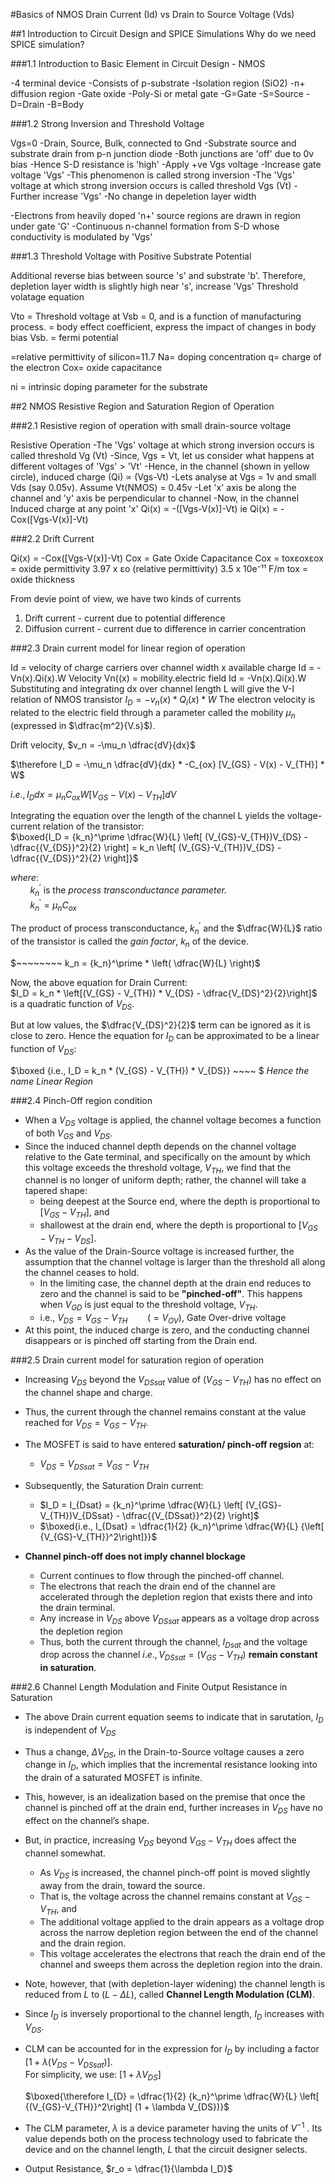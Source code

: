 #Basics of NMOS Drain Current (Id) vs Drain to Source Voltage (Vds)

##1 Introduction to Circuit Design and SPICE Simulations
Why do we need SPICE simulation?

###1.1 Introduction to Basic Element in Circuit Design - NMOS

-4 terminal device
-Consists of p-substrate
-Isolation region (SiO2)
-n+ diffusion region
-Gate oxide
-Poly-Si or metal gate
-G=Gate
-S=Source
-D=Drain
-B=Body

###1.2 Strong Inversion and Threshold Voltage

Vgs=0
-Drain, Source, Bulk, connected to Gnd
-Substrate source and substrate drain from p-n junction diode
-Both junctions are 'off' due to 0v bias 
-Hence S-D resistance is 'high'
-Apply +ve Vgs voltage
-Increase gate voltage 'Vgs'
-This phenomenon is called strong inversion
-The 'Vgs' voltage at which strong inversion occurs is called threshold Vgs (Vt)
-Further increase 'Vgs'
-No change in depeletion layer width


-Electrons from heavily doped 'n+' source regions are drawn in region under gate 'G'
-Continuous n-channel formation from S-D whose conductivity is modulated by 'Vgs'

###1.3 Threshold Voltage with Positive Substrate Potential

Additional reverse bias between source 's' and substrate 'b'. Therefore, depletion layer width is slightly high near 's', increase 'Vgs'
Threshold volatage equation 

Vto = Threshold voltage at Vsb = 0, and is a function of manufacturing process.
= body effect coefficient, express the impact of changes in body bias Vsb.
= fermi potential

=relative permittivity of silicon=11.7
Na= doping concentration
q= charge of the electron
Cox= oxide capacitance

ni = intrinsic doping parameter for the substrate

##2 NMOS Resistive Region and Saturation Region of Operation

###2.1 Resistive region of operation with small drain-source voltage

Resistive Operation
-The 'Vgs' voltage at which strong inversion occurs is called threshold Vg (Vt)
-Since, Vgs = Vt, let us consider what happens at different voltages of 'Vgs' > 'Vt'
-Hence, in the channel (shown in yellow circle), induced charge (Qi) ∝ (Vgs-Vt)
-Lets analyse at Vgs = 1v and small Vds (say 0.05v). Assume Vt(NMOS) = 0.45v
-Let 'x' axis be along the channel and 'y' axis be perpendicular to channel
-Now, in the channel Induced charge at any point 'x' 
Qi(x) ∝ -([Vgs-V(x)]-Vt)
ie Qi(x) = -Cox([Vgs-V(x)]-Vt)

###2.2 Drift Current

Qi(x) = -Cox([Vgs-V(x)]-Vt)
Cox = Gate Oxide Capacitance
Cox ​= tox​εox​​
​εox​​ = oxide permittivity
      3.97 x ​εo (relative permittivity)
      3.5 x 10e⁻¹¹ F/m
tox = oxide thickness

From devie point of view, we have two kinds of currents
1) Drift current - current due to potential difference
2) Diffusion current - current due to difference in carrier concentration

###2.3 Drain current model for linear region of operation

Id = velocity of charge carriers over channel width x available charge
Id = -Vn(x).Qi(x).W
Velocity Vn((x) = mobility.electric field
Id = -Vn(x).Qi(x).W
Substituting and integrating dx over channel length L will give the V-I relation of NMOS transistor
$I_D = -v_n(x) * Q_i(x) * W$
The electron velocity is related to the electric field through a parameter called the mobility $\mu_n$ (expressed in $\dfrac{m^2}{V.s}$).  

Drift velocity, $v_n = -\mu_n \dfrac{dV}{dx}$

$\therefore I_D = -\mu_n \dfrac{dV}{dx} * -C_{ox} [V_{GS} - V(x) - V_{TH}] * W$  

$i.e., I_D dx = \mu_n C_{ox} W [V_{GS} - V(x) -V_{TH}] dV$

Integrating the equation over the length of the channel L yields the voltage-current relation of the transistor:  
$\boxed{I_D = {k_n}^\prime \dfrac{W}{L} \left[ (V_{GS}-V_{TH})V_{DS} - \dfrac{{V_{DS}}^2}{2} \right]
     = k_n \left[ (V_{GS}-V_{TH})V_{DS} - \dfrac{{V_{DS}}^2}{2} \right]}$

$where:$  
$~~~~~~~~ {k_n}^\prime$ is the _process transconductance parameter._  
$~~~~~~~~ {k_n}^\prime = \mu_nC_{ox}$

The product of process transconductance, ${k_n}^\prime$ and the $\dfrac{W}{L}$ ratio of the transistor is called the _gain factor_, $k_n$ of the device.

$~~~~~~~~ k_n = {k_n}^\prime * \left( \dfrac{W}{L} \right)$

Now, the above equation for Drain Current:  
$I_D = k_n * \left[(V_{GS} - V_{TH}) * V_{DS} - \dfrac{V_{DS}^2}{2}\right]$
is a quadratic function of $V_{DS}$.  

But at low values, the $\dfrac{V_{DS}^2}{2}$ term can be ignored as it is close to zero. Hence the equation for $I_D$ can be approximated to be a linear function of $V_{DS}$:  

$\boxed {i.e., I_D = k_n * (V_{GS} - V_{TH}) * V_{DS}} ~~~~ $
_Hence the name Linear Region_

###2.4 Pinch-Off region condition

 - When a $V_{DS}$ voltage is applied, the channel voltage becomes a function of both $V_{GS}$ and $V_{DS}$.
  - Since the induced channel depth depends on the channel voltage relative to the Gate terminal, and specifically on the amount by which this voltage exceeds the threshold voltage, $V_{TH}$, we find that the channel is no longer of uniform depth; rather, the channel will take a tapered shape:
    - being deepest at the Source end, where the depth is proportional to $[V_{GS}-V_{TH}]$, and
    - shallowest at the drain end, where the depth is proportional to $[V_{GS}-V_{TH}-V_{DS}]$.
 - As the value of the Drain-Source voltage is increased further, the assumption that the channel voltage is larger than the threshold all along the channel ceases to hold.
    - In the limiting case, the channel depth at the drain end reduces to zero and the channel is said to be **"pinched-off"**. This happens when $V_{GD}$ is just equal to the threshold voltage, $V_{TH}$.
    - i.e., $V_{DS}= V_{GS}-V_{TH} ~~~~~~~~ (=V_{OV})$, Gate Over-drive voltage
  - At this point, the induced charge is zero, and the conducting channel disappears or is pinched off starting from the Drain end.

###2.5 Drain current model for saturation region of operation

 - Increasing $V_{DS}$ beyond the $V_{DSsat}$ value of ($V_{GS}-V_{TH}$) has no effect on the channel shape and charge.
  - Thus, the current through the channel remains constant at the value reached for $V_{DS}= V_{GS}-V_{TH}$.
  - The MOSFET is said to have entered **saturation/ pinch-off regsion** at:
    - $V_{DS} = V_{DSsat} = V_{GS}-V_{TH}$
  - Subsequently, the Saturation Drain current:
    - $I_D = I_{Dsat} = {k_n}^\prime \dfrac{W}{L} \left[ (V_{GS}-V_{TH})V_{DSsat} - \dfrac{{V_{DSsat}}^2}{2} \right]$
    - $\boxed{i.e., I_{Dsat} = \dfrac{1}{2} {k_n}^\prime \dfrac{W}{L} {\left[ {V_{GS}-V_{TH}}^2\right]}}$
  

  - **Channel pinch-off does not imply channel blockage**
    - Current continues to flow through the pinched-off channel.
    - The electrons that reach the drain end of the channel are accelerated through the depletion region that exists there and into the drain terminal.
    - Any increase in $V_{DS}$ above $V_{DSsat}$ appears as a voltage drop across the depletion region
    - Thus, both the current through the channel, $I_{Dsat}$ and the voltage drop across the channel $i.e., V_{DSsat} = (V_{GS}-V_{TH})$ **remain constant in saturation**.

###2.6 Channel Length Modulation and Finite Output Resistance in Saturation

 - The above Drain current equation seems to indicate that in sarutation, $I_D$ is independent of $V_{DS}$
  - Thus a change, $\Delta V_{DS}$, in the Drain-to-Source voltage causes a zero change in $I_D$, which implies that the incremental resistance looking into the drain of a saturated MOSFET is infinite.
  - This, however, is an idealization based on the premise that once the channel is pinched off at the drain end, further increases in $V_{DS}$ have no effect on the channel’s shape.
  - But, in practice, increasing $V_{DS}$ beyond $V_{GS}-V_{TH}$ does affect the channel somewhat.
    - As $V_{DS}$ is increased, the channel pinch-off point is moved slightly away from the drain, toward the source.
    - That is, the voltage across the channel remains constant at $V_{GS}-V_{TH}$, and
    - The additional voltage applied to the drain appears as a voltage drop across the narrow depletion region between the end of the channel and the drain region.
    - This voltage accelerates the electrons that reach the drain end of the channel and sweeps them across the depletion region into the drain.
  

  - Note, however, that (with depletion-layer widening) the channel length is reduced from $L$ to $(L-\Delta L)$, called **Channel Length Modulation (CLM)**.

  - Since $I_D$ is inversely proportional to the channel length, $I_D$ increases with $V_{DS}$.
  - CLM can be accounted for in the expression for $I_D$ by including a factor $[1 + \lambda (V_{DS}-V_{DSsat})]$.  
    For simplicity, we use: $[1 + \lambda V_{DS}]$

    $\boxed{\therefore I_{D} = \dfrac{1}{2} {k_n}^\prime \dfrac{W}{L} \left[ {(V_{GS}-V_{TH}}^2\right] (1 + \lambda V_{DS})}$

  - The CLM parameter, $\lambda$ is a device parameter having the units of $V^{-1}$ . Its value depends both on the process technology used to fabricate the device and on the channel length, $L$ that the circuit designer selects.

  - Output Resistance, $r_o = \dfrac{1}{\lambda I_D}$




